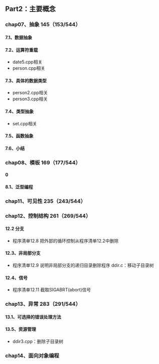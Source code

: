 ## Part2：主要概念

### chap07、抽象  145（153/544）

#### 7.1、数据抽象

#### 7.2、运算符重载

+ date5.cpp相关
+ person.cpp相关

#### 7.3、具体的数据类型

+ person2.cpp相关
+ person3.cpp相关

#### 7.4、类型抽象

+ set.cpp相关

#### 7.5、函数抽象

#### 7.6、小结

### chap08、模板  169（177/544）

#### 0

#### 8.1、泛型编程

### chap11、可见性  235（243/544）

### chap12、控制结构  261（269/544）

#### 12.2 分支

+ 程序清单12.8 把外部的循环控制从程序清单12.2中删除

#### 12.3、非局部分支

+ 程序清单12.9 说明非局部分支的递归目录删除程序   ddir.c：移动子目录树

#### 12.4、信号

+ 程序清单12.11 截取SIGABRT(abort)信号

### chap13、异常  283（291/544）

#### 13.1、可选择的错误处理方法

#### 13.5、资源管理

+ ddir3.cpp：删除子目录树

### chap14、面向对象编程